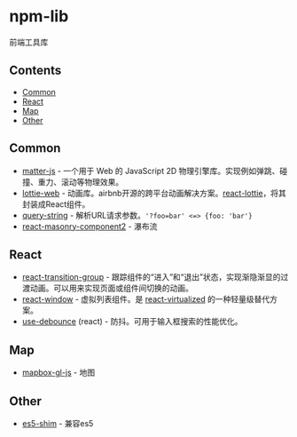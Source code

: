 # npm-lib
前端工具库

## Contents

- [Common](#common)
- [React](#react)
- [Map](#map)
- [Other](#Other)

## Common

- [matter-js](https://www.npmjs.com/package/matter-js) - 一个用于 Web 的 JavaScript 2D 物理引擎库。实现例如弹跳、碰撞、重力、滚动等物理效果。
- [lottie-web](https://github.com/airbnb/lottie-web) - 动画库。airbnb开源的跨平台动画解决方案。[react-lottie](https://www.npmjs.com/package/react-lottie)，将其封装成React组件。
- [query-string](https://www.npmjs.com/package/query-string) - 解析URL请求参数。`'?foo=bar' <=> {foo: 'bar'}`
- [react-masonry-component2](https://www.npmjs.com/package/react-masonry-component2) - 瀑布流

## React

- [react-transition-group](https://www.npmjs.com/package/react-transition-group) - 跟踪组件的“进入”和“退出”状态，实现渐隐渐显的过渡动画。可以用来实现页面或组件间切换的动画。
- [react-window](https://www.npmjs.com/package/react-window) - 虚拟列表组件。是 [react-virtualized](https://www.npmjs.com/package/react-virtualized) 的一种轻量级替代方案。
- [use-debounce](https://www.npmjs.com/package/use-debounce) (react) - 防抖。可用于输入框搜索的性能优化。

## Map

- [mapbox-gl-js](http://www.mapbox.cn/tutorials/gljs/) - 地图

## Other

- [es5-shim](https://github.com/es-shims/es5-shim) - 兼容es5
